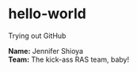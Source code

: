 # hello-world
Trying out GitHub

<b>Name:</b> Jennifer Shioya <br>
<b>Team:</b> The kick-ass RAS team, baby!
